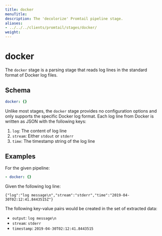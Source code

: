 ```yaml
---
title: docker
menuTitle:  
description: The 'decolorize' Promtail pipeline stage. 
aliases: 
- ../../../clients/promtail/stages/docker/
weight:  
---
```


# docker

The `docker` stage is a parsing stage that reads log lines in the standard
format of Docker log files.

## Schema

```yaml
docker: {}
```

Unlike most stages, the `docker` stage provides no configuration options and
only supports the specific Docker log format. Each log line from Docker is
written as JSON with the following keys:

1. `log`: The content of log line
1. `stream`: Either `stdout` or `stderr`
1. `time`: The timestamp string of the log line

## Examples

For the given pipeline:

```yaml
- docker: {}
```

Given the following log line:

```
{"log":"log message\n","stream":"stderr","time":"2019-04-30T02:12:41.8443515Z"}
```

The following key-value pairs would be created in the set of extracted data:

- `output`: `log message\n`
- `stream`: `stderr`
- `timestamp`: `2019-04-30T02:12:41.8443515`
